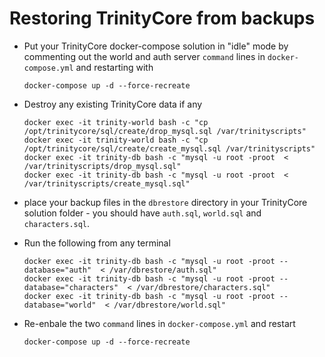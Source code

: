 # Restoring TrinityCore from backups

- Put your TrinityCore docker-compose solution in "idle" mode by commenting out the world and auth server `command` lines in `docker-compose.yml` and restarting with

      docker-compose up -d --force-recreate
  
- Destroy any existing TrinityCore data if any

      docker exec -it trinity-world bash -c "cp /opt/trinitycore/sql/create/drop_mysql.sql /var/trinityscripts"
      docker exec -it trinity-world bash -c "cp /opt/trinitycore/sql/create/create_mysql.sql /var/trinityscripts"
      docker exec -it trinity-db bash -c "mysql -u root -proot  < /var/trinityscripts/drop_mysql.sql"
      docker exec -it trinity-db bash -c "mysql -u root -proot  < /var/trinityscripts/create_mysql.sql"

- place your backup files in the `dbrestore` directory in your TrinityCore solution folder - you should have `auth.sql`, `world.sql` and `characters.sql`.

- Run the following from any terminal 

      docker exec -it trinity-db bash -c "mysql -u root -proot --database="auth"  < /var/dbrestore/auth.sql"
      docker exec -it trinity-db bash -c "mysql -u root -proot --database="characters"  < /var/dbrestore/characters.sql"
      docker exec -it trinity-db bash -c "mysql -u root -proot --database="world"  < /var/dbrestore/world.sql"
      
- Re-enbale the two `command` lines in `docker-compose.yml` and restart

      docker-compose up -d --force-recreate


